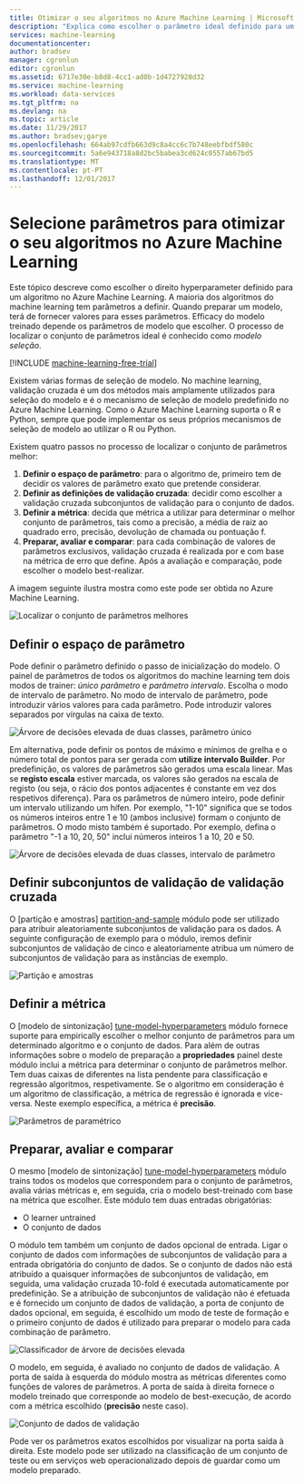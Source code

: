 ```yaml
---
title: Otimizar o seu algoritmos no Azure Machine Learning | Microsoft Docs
description: "Explica como escolher o parâmetro ideal definido para um algoritmo no Azure Machine Learning."
services: machine-learning
documentationcenter: 
author: bradsev
manager: cgronlun
editor: cgronlun
ms.assetid: 6717e30e-b8d8-4cc1-ad0b-1d4727928d32
ms.service: machine-learning
ms.workload: data-services
ms.tgt_pltfrm: na
ms.devlang: na
ms.topic: article
ms.date: 11/29/2017
ms.author: bradsev;garye
ms.openlocfilehash: 664ab97cdfb663d9c8a4cc6c7b748eebfbdf580c
ms.sourcegitcommit: 5a6e943718a8d2bc5babea3cd624c0557ab67bd5
ms.translationtype: MT
ms.contentlocale: pt-PT
ms.lasthandoff: 12/01/2017
---
```

# <a name="choose-parameters-to-optimize-your-algorithms-in-azure-machine-learning"></a>Selecione parâmetros para otimizar o seu algoritmos no Azure Machine Learning
Este tópico descreve como escolher o direito hyperparameter definido para um algoritmo no Azure Machine Learning. A maioria dos algoritmos do machine learning tem parâmetros a definir. Quando preparar um modelo, terá de fornecer valores para esses parâmetros. Efficacy do modelo treinado depende os parâmetros de modelo que escolher. O processo de localizar o conjunto de parâmetros ideal é conhecido como *modelo seleção*.

[!INCLUDE [machine-learning-free-trial](../../../includes/machine-learning-free-trial.md)]

Existem várias formas de seleção de modelo. No machine learning, validação cruzada é um dos métodos mais amplamente utilizados para seleção do modelo e é o mecanismo de seleção de modelo predefinido no Azure Machine Learning. Como o Azure Machine Learning suporta o R e Python, sempre que pode implementar os seus próprios mecanismos de seleção de modelo ao utilizar o R ou Python.

Existem quatro passos no processo de localizar o conjunto de parâmetros melhor:

1. **Definir o espaço de parâmetro**: para o algoritmo de, primeiro tem de decidir os valores de parâmetro exato que pretende considerar.
2. **Definir as definições de validação cruzada**: decidir como escolher a validação cruzada subconjuntos de validação para o conjunto de dados.
3. **Definir a métrica**: decida que métrica a utilizar para determinar o melhor conjunto de parâmetros, tais como a precisão, a média de raiz ao quadrado erro, precisão, devolução de chamada ou pontuação f.
4. **Preparar, avaliar e comparar**: para cada combinação de valores de parâmetros exclusivos, validação cruzada é realizada por e com base na métrica de erro que define. Após a avaliação e comparação, pode escolher o modelo best-realizar.

A imagem seguinte ilustra mostra como este pode ser obtida no Azure Machine Learning.

![Localizar o conjunto de parâmetros melhores](./media/algorithm-parameters-optimize/fig1.png)

## <a name="define-the-parameter-space"></a>Definir o espaço de parâmetro
Pode definir o parâmetro definido o passo de inicialização do modelo. O painel de parâmetros de todos os algoritmos do machine learning tem dois modos de trainer: *único parâmetro* e *parâmetro intervalo*. Escolha o modo de intervalo de parâmetro. No modo de intervalo de parâmetro, pode introduzir vários valores para cada parâmetro. Pode introduzir valores separados por vírgulas na caixa de texto.

![Árvore de decisões elevada de duas classes, parâmetro único](./media/algorithm-parameters-optimize/fig2.png)

 Em alternativa, pode definir os pontos de máximo e mínimos de grelha e o número total de pontos para ser gerada com **utilize intervalo Builder**. Por predefinição, os valores de parâmetros são gerados uma escala linear. Mas se **registo escala** estiver marcada, os valores são gerados na escala de registo (ou seja, o rácio dos pontos adjacentes é constante em vez dos respetivos diferença). Para os parâmetros de número inteiro, pode definir um intervalo utilizando um hífen. Por exemplo, "1-10" significa que se todos os números inteiros entre 1 e 10 (ambos inclusive) formam o conjunto de parâmetros. O modo misto também é suportado. Por exemplo, defina o parâmetro "-1 a 10, 20, 50" inclui números inteiros 1 a 10, 20 e 50.

![Árvore de decisões elevada de duas classes, intervalo de parâmetro](./media/algorithm-parameters-optimize/fig3.png)

## <a name="define-cross-validation-folds"></a>Definir subconjuntos de validação de validação cruzada
O [partição e amostras] [ partition-and-sample] módulo pode ser utilizado para atribuir aleatoriamente subconjuntos de validação para os dados. A seguinte configuração de exemplo para o módulo, iremos definir subconjuntos de validação de cinco e aleatoriamente atribua um número de subconjuntos de validação para as instâncias de exemplo.

![Partição e amostras](./media/algorithm-parameters-optimize/fig4.png)

## <a name="define-the-metric"></a>Definir a métrica
O [modelo de sintonização] [ tune-model-hyperparameters] módulo fornece suporte para empirically escolher o melhor conjunto de parâmetros para um determinado algoritmo e o conjunto de dados. Para além de outras informações sobre o modelo de preparação a **propriedades** painel deste módulo inclui a métrica para determinar o conjunto de parâmetros melhor. Tem duas caixas de diferentes na lista pendente para classificação e regressão algoritmos, respetivamente. Se o algoritmo em consideração é um algoritmo de classificação, a métrica de regressão é ignorada e vice-versa. Neste exemplo específica, a métrica é **precisão**.   

![Parâmetros de paramétrico](./media/algorithm-parameters-optimize/fig5.png)

## <a name="train-evaluate-and-compare"></a>Preparar, avaliar e comparar
O mesmo [modelo de sintonização] [ tune-model-hyperparameters] módulo trains todos os modelos que correspondem para o conjunto de parâmetros, avalia várias métricas e, em seguida, cria o modelo best-treinado com base na métrica que escolher. Este módulo tem duas entradas obrigatórias:

* O learner untrained
* O conjunto de dados

O módulo tem também um conjunto de dados opcional de entrada. Ligar o conjunto de dados com informações de subconjuntos de validação para a entrada obrigatória do conjunto de dados. Se o conjunto de dados não está atribuído a quaisquer informações de subconjuntos de validação, em seguida, uma validação cruzada 10-fold é executada automaticamente por predefinição. Se a atribuição de subconjuntos de validação não é efetuada e é fornecido um conjunto de dados de validação, a porta de conjunto de dados opcional, em seguida, é escolhido um modo de teste de formação e o primeiro conjunto de dados é utilizado para preparar o modelo para cada combinação de parâmetro.

![Classificador de árvore de decisões elevada](./media/algorithm-parameters-optimize/fig6a.png)

O modelo, em seguida, é avaliado no conjunto de dados de validação. A porta de saída à esquerda do módulo mostra as métricas diferentes como funções de valores de parâmetros. A porta de saída à direita fornece o modelo treinado que corresponde ao modelo de best-execução, de acordo com a métrica escolhido (**precisão** neste caso).  

![Conjunto de dados de validação](./media/algorithm-parameters-optimize/fig6b.png)

Pode ver os parâmetros exatos escolhidos por visualizar na porta saída à direita. Este modelo pode ser utilizado na classificação de um conjunto de teste ou em serviços web operacionalizado depois de guardar como um modelo preparado.

<!-- Module References -->
[partition-and-sample]: https://msdn.microsoft.com/library/azure/a8726e34-1b3e-4515-b59a-3e4a475654b8/
[tune-model-hyperparameters]: https://msdn.microsoft.com/library/azure/038d91b6-c2f2-42a1-9215-1f2c20ed1b40/
